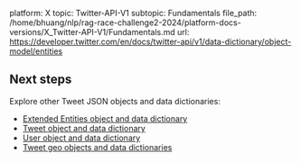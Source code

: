 platform: X
topic: Twitter-API-V1
subtopic: Fundamentals
file_path: /home/bhuang/nlp/rag-race-challenge2-2024/platform-docs-versions/X_Twitter-API-V1/Fundamentals.md
url: https://developer.twitter.com/en/docs/twitter-api/v1/data-dictionary/object-model/entities

## Next steps

Explore other Tweet JSON objects and data dictionaries:

* [Extended Entities object and data dictionary](https://developer.twitter.com/en/docs/tweets/data-dictionary/overview/extended-entities-object)
* [Tweet object and data dictionary](https://developer.twitter.com/en/docs/tweets/data-dictionary/overview/tweet-object)
* [User object and data dictionary](https://developer.twitter.com/en/docs/tweets/data-dictionary/overview/user-object)
* [Tweet geo objects and data dictionaries](https://developer.twitter.com/en/docs/tweets/data-dictionary/overview/geo-objects)